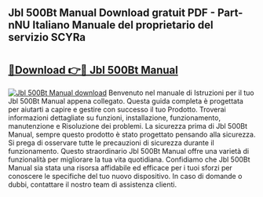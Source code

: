 ## Jbl 500Bt Manual Download gratuit PDF - Part-nNU Italiano Manuale del proprietario del servizio SCYRa

# <h2><a href="http://dfb3kpm.blite.top/?on=Jbl+500Bt+Manual">🔗Download 👉🔴 Jbl 500Bt Manual</a></h2>

[![Jbl 500Bt Manual download](https://i.imgur.com/lujVjoI.png)](http://dfb3kpm.blite.top/?on=Jbl+500Bt+Manual)
Benvenuto nel manuale di Istruzioni per il tuo Jbl 500Bt Manual appena collegato. Questa guida completa è progettata per aiutarti a capire e gestire con successo il tuo Prodotto. Troverai informazioni dettagliate su funzioni, installazione, funzionamento, manutenzione e Risoluzione dei problemi. La sicurezza prima di Jbl 500Bt Manual, sempre questo prodotto è stato progettato pensando alla sicurezza. Si prega di osservare tutte le precauzioni di sicurezza durante il funzionamento. Questo straordinario Jbl 500Bt Manual offre una varietà di funzionalità per migliorare la tua vita quotidiana. Confidiamo che Jbl 500Bt Manual sia stata una risorsa affidabile ed efficace per i tuoi sforzi per conoscere le specifiche del tuo nuovo dispositivo. In caso di domande o dubbi, contattare il nostro team di assistenza clienti.
